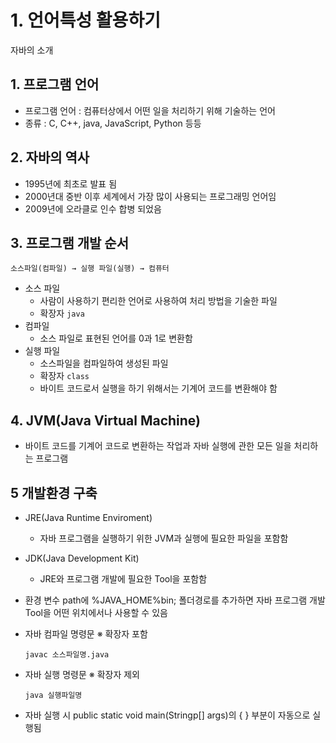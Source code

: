 # 1. 언어특성 활용하기
자바의 소개

## 1. 프로그램 언어

- 프로그램 언어 : 컴퓨터상에서 어떤 일을 처리하기 위해 기술하는 언어
- 종류 : C, C++, java, JavaScript, Python 등등

## 2. 자바의 역사

- 1995년에 최초로 발표 됨
- 2000년대 중반 이후 세계에서 가장 많이 사용되는 프로그래밍 언어임
- 2009년에 오라클로 인수 합병 되었음

## 3. 프로그램 개발 순서

```
소스파일(컴파일) → 실행 파일(실행) → 컴퓨터
```

- 소스 파일
  - 사람이 사용하기 편리한 언어로 사용하여 처리 방법을 기술한 파일
  - 확장자 `java`
- 컴파일
  - 소스 파일로 표현된 언어를 0과 1로  변환함
- 실행 파일
  - 소스파일을 컴파일하여 생성된 파일
  - 확장자 `class`
  - 바이트 코드로서 실행을 하기 위해서는 기계어 코드를 변환해야 함



## 4. JVM(Java Virtual Machine)

- 바이트 코드를 기계어 코드로 변환하는 작업과 자바 실행에 관한 모든 일을  처리하는 프로그램



## 5 개발환경 구축

- JRE(Java Runtime Enviroment)
  
  - 자바 프로그램을 실행하기 위한 JVM과 실행에 필요한 파일을 포함함
  
- JDK(Java Development Kit)
  
  - JRE와 프로그램 개발에 필요한 Tool을 포함함
  
- 환경 변수 path에 %JAVA_HOME%bin; 폴더경로를 추가하면 자바 프로그램 개발 Tool을 어떤 위치에서나 사용할 수 있음

- 자바 컴파일 명령문      ※ 확장자 포함

  ``javac 소스파일명.java``

- 자바 실행 명령문          ※ 확장자 제외

  ``java 실행파일명``

- 자바 실행 시 public static void main(Stringp[] args)의 { } 부분이 자동으로 실행됨

